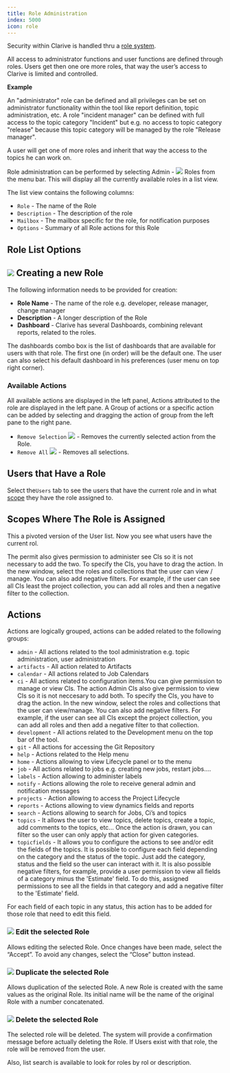 ```yaml
---
title: Role Administration
index: 5000
icon: role
---
```


Security within Clarive is handled thru a [role system](concepts/roles).

All access to administrator functions and user functions are defined through roles.
Users get then one ore more roles, that way the user’s access to Clarive is limited and controlled.

**Example**

An "administrator" role can be defined and all privileges can be set on administrator functionality within
the tool like report definition, topic administration, etc. A role "incident manager" can be defined with
full access to the topic category "Incident" but e.g. no access to topic category "release" because this topic
category will be managed by the role "Release manager".

A user will get one of more roles and inherit that way the access to the topics he can work on.

Role administration can be performed by selecting Admin - <img src="/static/images/icons/role.svg" /> Roles from the menu bar.
This will display all the currently available roles in a list view.

The list view contains the following columns:

- `Role` - The name of the Role
- `Description` - The description of the role
- `Mailbox` - The mailbox specific for the role, for notification purposes
- `Options` - Summary of all Role actions for this Role


## Role List Options


## <img src="/static/images/icons/add.svg" /> Creating a new Role

The following information needs to be provided for creation:

- **Role Name** - The name of the role e.g. developer, release manager, change manager
- **Description** - A longer description of the Role
- **Dashboard** - Clarive has several Dashboards, combining relevant reports, related to the roles.

The dashboards combo box is the list of dashboards that are available for users with that role. The first one (in order) will be the default one. The user can also select his default dashboard in his preferences (user menu on top right corner).


### Available Actions

All available actions are displayed in the left panel, Actions attributed to the role
are displayed in the left pane. A Group of actions or a specific action can be added by
selecting and dragging the action of group from the left pane to the right pane.

- `Remove Selection` <img src="/static/images/icons/delete-grid-row.svg" /> - Removes the currently selected action from the Role.
- `Remove All` <img src="/static/images/icons/delete-grid-all-rows.svg" /> - Removes all selections.


## Users that Have a Role

Select the`Users` tab to see the users that have the current role and in
what [scope](concepts/scope) they have the role assigned to.


## Scopes Where The Role is Assigned

This a pivoted version of the User list. Now you see what users have the
current rol.


 The permit also gives permission to administer see CIs so it is not necessary to add the two. To specify the CIs, you have to drag the action. In the new window, select the roles and collections that the user can view / manage. You can also add negative filters. For example, if the user can see all CIs least the project collection, you can add all roles and then a negative filter to the collection.

## Actions

Actions are logically grouped, actions can be added related to the following groups:

- `admin` - All actions related to the tool administration e.g. topic administration, user administration
- `artifacts` - All action related to Artifacts
- `calendar` - All actions related to Job Calendars
- `ci` - All actions related to configuration items.You can give permission to manage or view CIs. The action Admin CIs also give permission to view CIs so it is not neccesary to add both. To specify the CIs, you have to drag the action. In the new window, select the roles and collections that the user can view/manage. You can also add negative filters. For example, if the user can see all CIs except the project collection, you can add all roles and then add a negative filter to that collection.
- `development` - All actions related to the Development menu on the top bar of the tool.
- `git` - All actions for accessing the Git Repository
- `help` - Actions related to the Help menu
- `home` - Actions allowing to view Lifecycle panel or to the menu
- `job` - All actions related to jobs e.g. creating new jobs, restart jobs....
- `labels` - Action allowing to administer labels
- `notify` - Actions allowing the role to receive general admin and notification messages
- `projects` - Action allowing to access the Project Lifecycle
- `reports` - Actions allowing to view dynamics fields and reports
- `search` - Actions allowing to search for Jobs, Ci’s and topics
- `topics` - It allows the user to view topics, delete topics, create a topic, add comments to the topics, etc... Once the action is drawn, you can filter so the user can only apply that action for given categories.
- `topicfields` - It allows you to configure the actions to see and/or edit the fields of the topics. It is possible to configure each field depending on the category and the status of the topic. Just add the category, status and the field so the user can interact with it. It is also possible negative filters, for example, provide a user permission to view all fields of a category minus the 'Estimate' field. To do this, assigned permissions to see all the fields in that category and add a negative filter to the 'Estimate' field.

For each field of each topic in any status, this action has to be added for those role that need to edit this field.

### <img src="/static/images/icons/edit.svg" /> Edit the selected Role

Allows editing the selected Role. Once changes have been made, select the “Accept”. To avoid
any changes, select the “Close” button instead.

### <img src="/static/images/icons/copy.svg" /> Duplicate the selected Role

Allows duplication of the selected Role. A new Role is created with the same values as the
original Role. Its initial name will be the name of the original Role with a number concatenated.


### <img src="/static/images/icons/delete.svg" /> Delete the selected Role

The selected role will be deleted. The system will provide a confirmation message before actually
deleting the Role. If Users exist with that role, the role will be removed from the user.

Also, list search is available to look for roles by rol or description.

